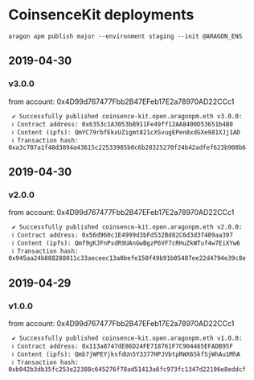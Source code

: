 # CoinsenceKit deployments
`aragon apm publish major --environment staging --init @ARAGON_ENS`

## 2019-04-30

### v3.0.0
from account: 0x4D99d767477Fbb2B47EFeb17E2a78970AD22CCc1
```
 ✔ Successfully published coinsence-kit.open.aragonpm.eth v3.0.0: 
 ℹ Contract address: 0x6353c1A3053bB911Fe49ff12AA8400D53651b4B0
 ℹ Content (ipfs): QmYC79rbfEkxUZigmt821cXSvugEPen8xdGXe981XJj1AD
 ℹ Transaction hash: 0xa3c707a1f48d3894a43615c22533985b0c6b28325270f24b42adfef623b900b6
```

## 2019-04-30

### v2.0.0
from account: 0x4D99d767477Fbb2B47EFeb17E2a78970AD22CCc1
```
 ✔ Successfully published coinsence-kit.open.aragonpm.eth v2.0.0: 
 ℹ Contract address: 0x56d960c1E4999d3bFd532Bd82C6d3d3f489aa397
 ℹ Content (ipfs): Qmf9gKJFnPsdR9UAnGwBgzP6VF7cRHuZkWTuf4w7EiXYw6
 ℹ Transaction hash: 0x945aa24b888288011c33aeceec13a0befe150f49b91b05487ee22d4794e39c8e
```

## 2019-04-29

### v1.0.0
from account: 0x4D99d767477Fbb2B47EFeb17E2a78970AD22CCc1
```
 ✔ Successfully published coinsence-kit.open.aragonpm.eth v1.0.0: 
 ℹ Contract address: 0x113a8747dE86D24FE718761F7C904465EFADB95F
 ℹ Content (ipfs): Qmb7jWPEYjksfdUn5Y3377HPJVbtpRWX6SkfSjWhAu1MhA
 ℹ Transaction hash: 0xb042b3db35fc253e22388c645276f78ad51413a6fc973fc1347d22196e8eddcf
```
